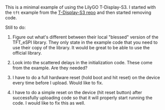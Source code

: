 This is a minimal example of using the LilyGO T-Display-S3. I started with the `tft` example from the [T-Display-S3 repo](https://github.com/Xinyuan-LilyGO/T-Display-S3) and then started removing code.

Still to do:

1. Figure out what's different between their local "blessed" version of the TFT_eSPI library. They only state in the example code that you need to use their copy of the library. It would be great to be able to use the official library.

2. Look into the scattered delays in the initialization code. These come from the example. Are they needed?

3. I have to do a full hardware reset (hold boot and hit reset) on the device every time before I upload. Would like to fix.

4. I have to do a simple reset on the device (hit reset button) after successfully uploading code so that it will properly start running the code. I would like to fix this as well.

